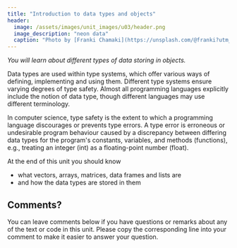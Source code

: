 ```yaml
---
title: "Introduction to data types and objects"
header:
  image: /assets/images/unit_images/u03/header.png
  image_description: "neon data"
  caption: "Photo by [Franki Chamaki](https://unsplash.com/@franki?utm_source=unsplash&amp;utm_medium=referral&amp;utm_content=creditCopyText) [from unsplash](https://unsplash.com/s/photos/data?utm_source=unsplash&amp;utm_medium=referral&amp;utm_content=creditCopyText)"
---
```


*You will learn about different types of data storing in objects.*

<!--more-->

Data types are used within type systems, which offer various ways of defining, implementing and using them. Different type systems ensure varying degrees of type safety. Almost all programming languages explicitly include the notion of data type, though different languages may use different terminology.

In computer science, type safety is the extent to which a programming language discourages or prevents type errors. A type error is erroneous or undesirable program behaviour caused by a discrepancy between differing data types for the program's constants, variables, and methods (functions), e.g., treating an integer (int) as a floating-point number (float).

At the end of this unit you should know

* what vectors, arrays, matrices, data frames and lists are
* and how the data types are stored in them

## Comments?
You can leave comments below if you have questions or remarks about any of the text or code in this unit.
Please copy the corresponding line into your comment to make it easier to answer your question.

<script src="https://utteranc.es/client.js"
        repo="GeoMOER/moer-base-r"
        issue-term="moer-base-r_unit02"
        theme="github-light"
        crossorigin="anonymous"
        async>
</script>

<!--
## Further reading

add some day
-->
